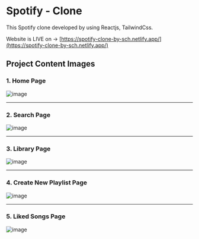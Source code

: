 # Spotify - Clone

This Spotify clone developed by using Reactjs, TailwindCss.

Website is LIVE on -> [https://spotify-clone-by-sch.netlify.app/](https://spotify-clone-by-sch.netlify.app/)

## Project Content Images

### 1. Home Page

![image](https://github.com/Charyyev17/spotify-clone/assets/66562485/a6124689-ea09-49e1-97d7-58ec265818b9)

-----------------------------------------------------------------------------------------------------------------------------

### 2. Search Page

![image](https://github.com/Charyyev17/spotify-clone/assets/66562485/0c528eb9-6ece-43db-94c3-10e58c9386e0)

-----------------------------------------------------------------------------------------------------------------------------

### 3. Library Page

![image](https://github.com/Charyyev17/spotify-clone/assets/66562485/8c52bf10-dd62-4e8c-8680-1c8d86e2c258)

-----------------------------------------------------------------------------------------------------------------------------

### 4. Create New Playlist Page

![image](https://github.com/Charyyev17/spotify-clone/assets/66562485/126f9e42-9f1e-4b5f-9903-0b2d45204d3d)

-----------------------------------------------------------------------------------------------------------------------------

### 5. Liked Songs Page

![image](https://github.com/Charyyev17/spotify-clone/assets/66562485/a806d549-42e6-444c-9fce-3b58125a5402)
